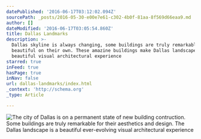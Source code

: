 ```yaml
---
datePublished: '2016-06-17T03:12:02.094Z'
sourcePath: _posts/2016-05-30-e00e7e61-c302-4b0f-81aa-8f569d66eaa9.md
author: []
dateModified: '2016-06-17T03:05:54.860Z'
title: Dallas Landmarks
description: >-
  Dallas skyline is always changing, some buildings are truly remarkably
  beautiful on their own. These amazine buildings make Dallas landscape a
  beautiful visual architectural experience
starred: true
inFeed: true
hasPage: true
inNav: false
url: dallas-landmarks/index.html
_context: 'http://schema.org'
_type: Article

---
```

![The city of Dallas is on a permanent state of new building contruction. Some buildings are truly remarkable for their aesthetics and design. The Dallas landscape is a beautiful ever-evolving visual architectural experience](https://the-grid-user-content.s3-us-west-2.amazonaws.com/77b77cd9-39f3-4815-b657-5712c6f342c1.jpg)